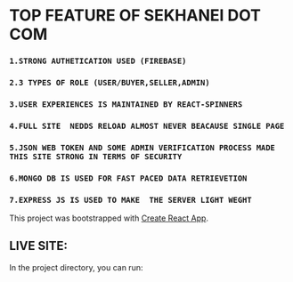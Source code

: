 # TOP  FEATURE OF SEKHANEI DOT COM
### `1.STRONG AUTHETICATION USED (FIREBASE)`
### `2.3 TYPES OF ROLE (USER/BUYER,SELLER,ADMIN)`
### `3.USER EXPERIENCES IS MAINTAINED BY REACT-SPINNERS `
### `4.FULL SITE  NEDDS RELOAD ALMOST NEVER BEACAUSE SINGLE PAGE `
### `5.JSON WEB TOKEN AND SOME ADMIN VERIFICATION PROCESS MADE THIS SITE STRONG IN TERMS OF SECURITY`
### `6.MONGO DB IS USED FOR FAST PACED DATA RETRIEVETION`
### `7.EXPRESS JS IS USED TO MAKE  THE SERVER LIGHT WEGHT `

This project was bootstrapped with [Create React App](https://github.com/facebook/create-react-app).

## LIVE SITE:

In the project directory, you can run:



